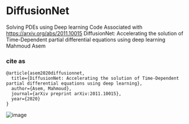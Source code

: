 # DiffusionNet
Solving PDEs using Deep learning Code Associated with https://arxiv.org/abs/2011.10015
DiffusionNet: Accelerating the solution of Time-Dependent partial differential equations using deep learning
Mahmoud Asem

### cite as 
```
@article{asem2020diffusionnet,
  title={DiffusionNet: Accelerating the solution of Time-Dependent partial differential equations using deep learning},
  author={Asem, Mahmoud},
  journal={arXiv preprint arXiv:2011.10015},
  year={2020}
}
```

![image](https://s8.gifyu.com/images/carouselArtboard-5-384.gif)
